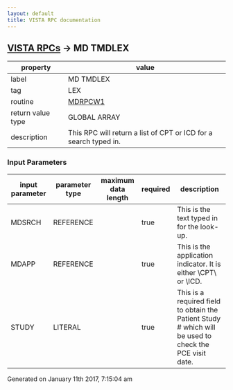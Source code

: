 ```yaml
---
layout: default
title: VISTA RPC documentation
---
```




## [VISTA RPCs](TableOfContent.md) &#8594; MD TMDLEX 

 property | value 
--- | --- 
 label | MD TMDLEX
 tag | LEX
 routine | [MDRPCW1](http://code.osehra.org/dox/Routine_MDRPCW1_source.html)
 return value type | GLOBAL ARRAY
 description | This RPC will return a list of CPT or ICD for a search typed in.

### Input Parameters

| input parameter | parameter type | maximum data length | required | description | 
| --- | --- | --- | --- | --- | 
| MDSRCH | REFERENCE |  | true | This is the text typed in for the look-up. | 
| MDAPP | REFERENCE |  | true | This is the application indicator.  It is either \CPT\ or \ICD\. | 
| STUDY | LITERAL |  | true | This is a required field to obtain the Patient Study # which will be used to check the PCE visit date. | 




 Generated on January 11th 2017, 7:15:04 am
